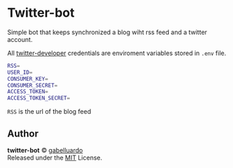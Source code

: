 # Twitter-bot

Simple bot that keeps synchronized a blog wiht rss feed and a twitter account.

All [twitter-developer](https://developer.twitter.com) credentials are enviroment variables stored in `.env` file.  

```sh
RSS=
USER_ID=
CONSUMER_KEY=
CONSUMER_SECRET=
ACCESS_TOKEN=
ACCESS_TOKEN_SECRET=
```

`RSS` is the url of the blog feed

## Author
**twitter-bot** © [gabelluardo](https://github.com/gabelluardo)  
Released under the [MIT](https://github.com/gabelluardo/twitter-bot/blob/master/LICENSE) License.





